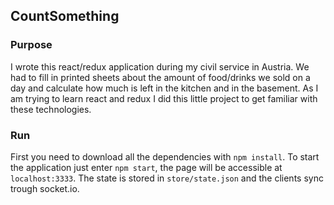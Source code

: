 ## CountSomething

### Purpose

I wrote this react/redux application during my civil service in Austria. We had to fill in printed sheets about the amount of food/drinks we sold on a day and calculate how much is left in the kitchen and in the basement.
As I am trying to learn react and redux I did this little project to get familiar with these technologies.

### Run

First you need to download all the dependencies with `npm install`. To start the application just enter `npm start`, the page will be accessible at `localhost:3333`.
The state is stored in `store/state.json` and the clients sync trough socket.io.
